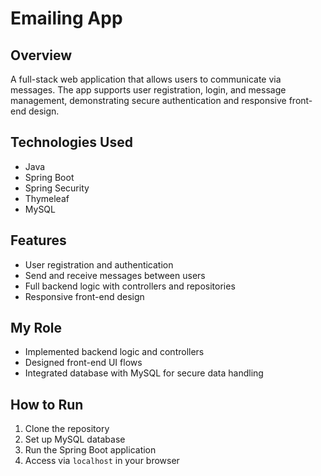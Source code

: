 # Emailing App

## Overview
A full-stack web application that allows users to communicate via messages. The app supports user registration, login, and message management, demonstrating secure authentication and responsive front-end design.

## Technologies Used
- Java
- Spring Boot
- Spring Security
- Thymeleaf
- MySQL

## Features
- User registration and authentication
- Send and receive messages between users
- Full backend logic with controllers and repositories
- Responsive front-end design

## My Role
- Implemented backend logic and controllers
- Designed front-end UI flows
- Integrated database with MySQL for secure data handling

## How to Run
1. Clone the repository
2. Set up MySQL database
3. Run the Spring Boot application
4. Access via `localhost` in your browser
